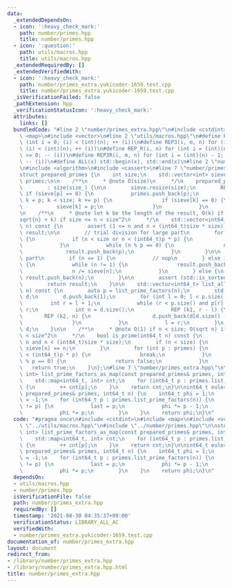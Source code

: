 ```yaml
---
data:
  _extendedDependsOn:
  - icon: ':heavy_check_mark:'
    path: number/primes.hpp
    title: number/primes.hpp
  - icon: ':question:'
    path: utils/macros.hpp
    title: utils/macros.hpp
  _extendedRequiredBy: []
  _extendedVerifiedWith:
  - icon: ':heavy_check_mark:'
    path: number/primes_extra.yukicoder-1659.test.cpp
    title: number/primes_extra.yukicoder-1659.test.cpp
  _isVerificationFailed: false
  _pathExtension: hpp
  _verificationStatusIcon: ':heavy_check_mark:'
  attributes:
    links: []
  bundledCode: "#line 2 \"number/primes_extra.hpp\"\n#include <cstdint>\n#include\
    \ <map>\n#include <vector>\n#line 2 \"utils/macros.hpp\"\n#define REP(i, n) for\
    \ (int i = 0; (i) < (int)(n); ++ (i))\n#define REP3(i, m, n) for (int i = (m);\
    \ (i) < (int)(n); ++ (i))\n#define REP_R(i, n) for (int i = (int)(n) - 1; (i)\
    \ >= 0; -- (i))\n#define REP3R(i, m, n) for (int i = (int)(n) - 1; (i) >= (int)(m);\
    \ -- (i))\n#define ALL(x) std::begin(x), std::end(x)\n#line 2 \"number/primes.hpp\"\
    \n#include <algorithm>\n#include <cassert>\n#line 7 \"number/primes.hpp\"\n\n\
    struct prepared_primes {\n    int size;\n    std::vector<int> sieve;\n    std::vector<int>\
    \ primes;\n\n    /**\n     * @note O(size)\n     */\n    prepared_primes(int size_)\n\
    \        : size(size_) {\n\n        sieve.resize(size);\n        REP3 (p, 2, size)\
    \ if (sieve[p] == 0) {\n            primes.push_back(p);\n            for (int\
    \ k = p; k < size; k += p) {\n                if (sieve[k] == 0) {\n         \
    \           sieve[k] = p;\n                }\n            }\n        }\n    }\n\
    \n    /**\n     * @note let k be the length of the result, O(k) if n < size; O(\\\
    sqrt{n} + k) if size <= n < size^2\n     */\n    std::vector<int64_t> list_prime_factors(int64_t\
    \ n) const {\n        assert (1 <= n and n < (int64_t)size * size);\n        std::vector<int64_t>\
    \ result;\n\n        // trial division for large part\n        for (int p : primes)\
    \ {\n            if (n < size or n < (int64_t)p * p) {\n                break;\n\
    \            }\n            while (n % p == 0) {\n                n /= p;\n  \
    \              result.push_back(p);\n            }\n        }\n\n        // small\
    \ part\n        if (n == 1) {\n            // nop\n        } else if (n < size)\
    \ {\n            while (n != 1) {\n                result.push_back(sieve[n]);\n\
    \                n /= sieve[n];\n            }\n        } else {\n           \
    \ result.push_back(n);\n        }\n\n        assert (std::is_sorted(ALL(result)));\n\
    \        return result;\n    }\n\n    std::vector<int64_t> list_all_factors(int64_t\
    \ n) const {\n        auto p = list_prime_factors(n);\n        std::vector<int64_t>\
    \ d;\n        d.push_back(1);\n        for (int l = 0; l < p.size(); ) {\n   \
    \         int r = l + 1;\n            while (r < p.size() and p[r] == p[l]) ++\
    \ r;\n            int n = d.size();\n            REP (k1, r - l) {\n         \
    \       REP (k2, n) {\n                    d.push_back(d[d.size() - n] * p[l]);\n\
    \                }\n            }\n            l = r;\n        }\n        return\
    \ d;\n    }\n\n    /**\n     * @note O(1) if n < size; O(sqrt n) if size <= n\
    \ < size^2\n     */\n    bool is_prime(int64_t n) const {\n        assert (1 <=\
    \ n and n < (int64_t)size * size);\n        if (n < size) {\n            return\
    \ sieve[n] == n;\n        }\n        for (int p : primes) {\n            if (n\
    \ < (int64_t)p * p) {\n                break;\n            }\n            if (n\
    \ % p == 0) {\n                return false;\n            }\n        }\n     \
    \   return true;\n    }\n};\n#line 7 \"number/primes_extra.hpp\"\n\nstd::map<int64_t,\
    \ int> list_prime_factors_as_map(const prepared_primes& primes, int64_t n) {\n\
    \    std::map<int64_t, int> cnt;\n    for (int64_t p : primes.list_prime_factors(n))\
    \ {\n        ++ cnt[p];\n    }\n    return cnt;\n}\n\nint64_t euler_totient(const\
    \ prepared_primes& primes, int64_t n) {\n    int64_t phi = 1;\n    int64_t last\
    \ = -1;\n    for (int64_t p : primes.list_prime_factors(n)) {\n        if (last\
    \ != p) {\n            last = p;\n            phi *= p - 1;\n        } else {\n\
    \            phi *= p;\n        }\n    }\n    return phi;\n}\n"
  code: "#pragma once\n#include <cstdint>\n#include <map>\n#include <vector>\n#include\
    \ \"../utils/macros.hpp\"\n#include \"../number/primes.hpp\"\n\nstd::map<int64_t,\
    \ int> list_prime_factors_as_map(const prepared_primes& primes, int64_t n) {\n\
    \    std::map<int64_t, int> cnt;\n    for (int64_t p : primes.list_prime_factors(n))\
    \ {\n        ++ cnt[p];\n    }\n    return cnt;\n}\n\nint64_t euler_totient(const\
    \ prepared_primes& primes, int64_t n) {\n    int64_t phi = 1;\n    int64_t last\
    \ = -1;\n    for (int64_t p : primes.list_prime_factors(n)) {\n        if (last\
    \ != p) {\n            last = p;\n            phi *= p - 1;\n        } else {\n\
    \            phi *= p;\n        }\n    }\n    return phi;\n}\n"
  dependsOn:
  - utils/macros.hpp
  - number/primes.hpp
  isVerificationFile: false
  path: number/primes_extra.hpp
  requiredBy: []
  timestamp: '2021-08-30 04:35:37+09:00'
  verificationStatus: LIBRARY_ALL_AC
  verifiedWith:
  - number/primes_extra.yukicoder-1659.test.cpp
documentation_of: number/primes_extra.hpp
layout: document
redirect_from:
- /library/number/primes_extra.hpp
- /library/number/primes_extra.hpp.html
title: number/primes_extra.hpp
---
```

